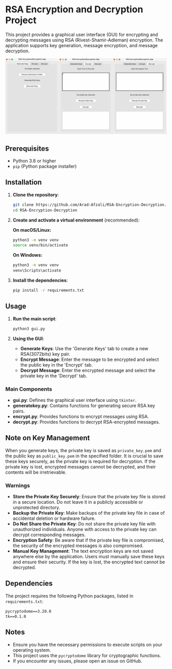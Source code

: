 # RSA Encryption and Decryption Project

This project provides a graphical user interface (GUI) for encrypting and decrypting messages using RSA (Rivest-Shamir-Adleman) encryption. The application supports key generation, message encryption, and message decryption.

![alt text](<ss/ss.png>)

## Prerequisites

- Python 3.8 or higher
- `pip` (Python package installer)

## Installation

1. **Clone the repository**:
    ```bash
    git clone https://github.com/Arad-Afzali/RSA-Encryption-Decryption.git
    cd RSA-Encryption-Decryption
    ```

2. **Create and activate a virtual environment** (recommended):
    
    **On macOS/Linux:**
    ```bash
    python3 -m venv venv
    source venv/bin/activate
    ```

    **On Windows:**
    ```cmd
    python3 -m venv venv
    venv\Scripts\activate
    ```

3. **Install the dependencies**:
    ```bash
    pip install -r requirements.txt
    ```

## Usage

1. **Run the main script**:
    ```bash
    python3 gui.py
    ```

2. **Using the GUI**:
    - **Generate Keys**: Use the 'Generate Keys' tab to create a new RSA(3072bits) key pair.
    - **Encrypt Message**: Enter the message to be encrypted and select the public key in the 'Encrypt' tab.
    - **Decrypt Message**: Enter the encrypted message and select the private key in the 'Decrypt' tab.

### Main Components

- **gui.py**: Defines the graphical user interface using `tkinter`.
- **generatekey.py**: Contains functions for generating secure RSA key pairs.
- **encrypt.py**: Provides functions to encrypt messages using RSA.
- **decrypt.py**: Provides functions to decrypt RSA-encrypted messages.

## Note on Key Management

When you generate keys, the private key is saved as `private_key.pem` and the public key as `public_key.pem` in the specified folder. It is crucial to save these keys securely, as the private key is required for decryption. If the private key is lost, encrypted messages cannot be decrypted, and their contents will be irretrievable.

### Warnings

- **Store the Private Key Securely**: Ensure that the private key file is stored in a secure location. Do not leave it in a publicly accessible or unprotected directory.
- **Backup the Private Key**: Make backups of the private key file in case of accidental deletion or hardware failure.
- **Do Not Share the Private Key**: Do not share the private key file with unauthorized individuals. Anyone with access to the private key can decrypt corresponding messages.
- **Encryption Safety**: Be aware that if the private key file is compromised, the security of the encrypted messages is also compromised.
- **Manual Key Management**: The text encryption keys are not saved anywhere else by the application. Users must manually save these keys and ensure their security. If the key is lost, the encrypted text cannot be decrypted.


## Dependencies

The project requires the following Python packages, listed in `requirements.txt`:

```plaintext
pycryptodome==3.20.0
tk==0.1.0
```

## Notes

- Ensure you have the necessary permissions to execute scripts on your operating system.
- This project uses the `pycryptodome` library for cryptographic functions.
- If you encounter any issues, please open an issue on GitHub.
